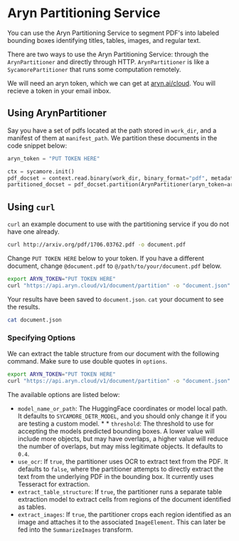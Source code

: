 # Aryn Partitioning Service


You can use the Aryn Partitioning Service to segment PDF's into labeled bounding boxes identifying titles, tables, images, and regular text.

There are two ways to use the Aryn Partitioning Service: through the `ArynPartitioner` and directly through HTTP. `ArynPartitioner` is like a `SycamorePartitioner` that runs some computation remotely.

We will need an aryn token, which we can get at [aryn.ai/cloud](https://www.aryn.ai/cloud). You will recieve a token in your email inbox.

## Using ArynPartitioner

Say you have a set of pdfs located at the path stored in `work_dir`, and a manifest of them at `manifest_path`. We partition these documents in the code snippet below:

```python
aryn_token = "PUT TOKEN HERE"

ctx = sycamore.init()
pdf_docset = context.read.binary(work_dir, binary_format="pdf", metadata_provider=JsonManifestMetadataProvider(manifest_path))
partitioned_docset = pdf_docset.partition(ArynPartitioner(aryn_token=aryn_token))
```

## Using `curl`

`curl` an example document to use with the partitioning service if you do not have one already.
```bash
curl http://arxiv.org/pdf/1706.03762.pdf -o document.pdf
```
Change `PUT TOKEN HERE` below to your token. If you have a different document, change `@document.pdf` to `@/path/to/your/document.pdf` below.
```bash
export ARYN_TOKEN="PUT TOKEN HERE"
curl "https://api.aryn.cloud/v1/document/partition" -o "document.json" -H "Authorization: Bearer $ARYN_TOKEN" -F "pdf=@document.pdf";
```
Your results have been saved to `document.json`. `cat` your document to see the results.
```bash
cat document.json
```

### Specifying Options

We can extract the table structure from our document with the following command. Make sure to use double quotes in `options`.

```bash
export ARYN_TOKEN="PUT TOKEN HERE"
curl "https://api.aryn.cloud/v1/document/partition" -o "document.json" -H "Authorization: Bearer $ARYN_TOKEN" -F "pdf=@document.pdf" -F "options={\"extract_table_structure\": true}";
```

The available options are listed below:

* ```model_name_or_path```: The HuggingFace coordinates or model local path. It defaults to ```SYCAMORE_DETR_MODEL```, and you should only change it if you are testing a custom model. * * ```threshold```: The threshold to use for accepting the models predicted bounding boxes. A lower value will include more objects, but may have overlaps, a higher value will reduce the number of overlaps, but may miss legitimate objects. It defaults to ```0.4```.
* ```use_ocr```: If ```true```, the partitioner uses OCR to extract text from the PDF. It defaults to ```false```, where the partitioner attempts to directly extract the text from the underlying PDF in the bounding box. It currently uses Tesseract for extraction.
* `extract_table_structure`: If `true`, the partitioner runs a separate table extraction model to extract cells from regions of the document identified as tables.
* `extract_images`: If `true`, the partitioner crops each region identified as an image and attaches it to the associated `ImageElement`. This can later be fed into the `SummarizeImages` transform.